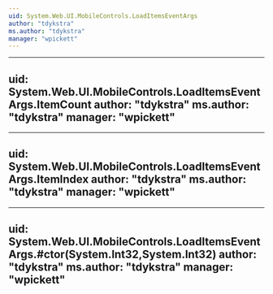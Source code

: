 ```yaml
---
uid: System.Web.UI.MobileControls.LoadItemsEventArgs
author: "tdykstra"
ms.author: "tdykstra"
manager: "wpickett"
---
```


---
uid: System.Web.UI.MobileControls.LoadItemsEventArgs.ItemCount
author: "tdykstra"
ms.author: "tdykstra"
manager: "wpickett"
---

---
uid: System.Web.UI.MobileControls.LoadItemsEventArgs.ItemIndex
author: "tdykstra"
ms.author: "tdykstra"
manager: "wpickett"
---

---
uid: System.Web.UI.MobileControls.LoadItemsEventArgs.#ctor(System.Int32,System.Int32)
author: "tdykstra"
ms.author: "tdykstra"
manager: "wpickett"
---
